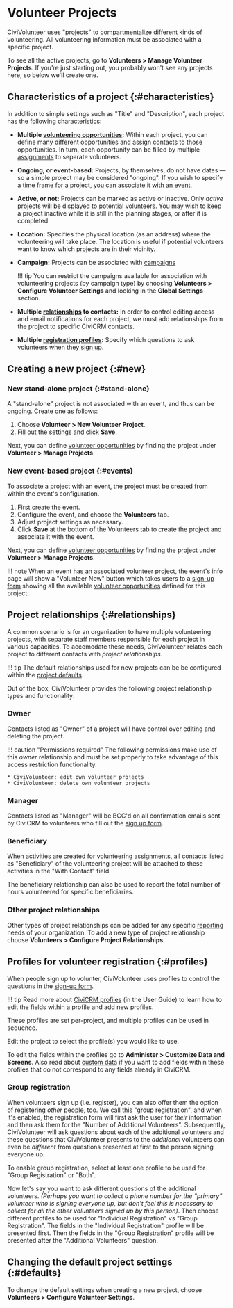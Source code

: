 # Volunteer Projects

CiviVolunteer uses "projects" to compartmentalize different kinds of volunteering. All volunteering information must be associated with a specific project.

To see all the active projects, go to **Volunteers > Manage Volunteer Projects**. If you're just starting out, you probably won't see any projects here, so below we'll create one.

## Characteristics of a project {:#characteristics}

In addition to simple settings such as "Title" and "Description", each project has the following characteristics:

* **Multiple [volunteering opportunities](./opportunities.md):** Within each project, you can define many different opportunities and assign contacts to those opportunities. In turn, each opportunity can be filled by multiple [assignments](./assignments.md) to separate volunteers.

* **Ongoing, or event-based:** Projects, by themselves, do not have dates &mdash; so a simple project may be considered "ongoing". If you wish to specify a time frame for a project, you can [associate it with an event](#events).

* **Active, or not:** Projects can be marked as active or inactive. Only *active* projects will be displayed to potential volunteers. You may wish to keep a project inactive while it is still in the planning stages, or after it is completed.

* **Location:** Specifies the physical location (as an address) where the volunteering will take place. The location is useful if potential volunteers want to know which projects are in their vicinity.

* **Campaign:** Projects can be associated with [campaigns](https://docs.civicrm.org/user/en/stable/campaign/what-is-civicampaign/)

    !!! tip
        You can restrict the campaigns available for association with volunteering projects (by campaign type) by choosing **Volunteers > Configure Volunteer Settings** and looking in the **Global Settings** section.

* **Multiple [relationships](#relationships) to contacts:** In order to control editing access and email notifications for each project, we must add relationships from the project to specific CiviCRM contacts.

* **Multiple [registration profiles](#profiles):** Specify which questions to ask volunteers when they [sign up](./sign-up-form.md).


## Creating a new project {:#new}

### New stand-alone project {:#stand-alone}

A "stand-alone" project is not associated with an event, and thus can be ongoing. Create one as follows:

1. Choose **Volunteer > New Volunteer Project**.
2. Fill out the settings and click **Save**.

Next, you can define [volunteer opportunities](./opportunities.md) by finding the project under **Volunteer > Manage Projects**.

### New event-based project {:#events}

To associate a project with an event, the project must be created from within the event's configuration.

1. First create the event.
2. Configure the event, and choose the **Volunteers** tab.
3. Adjust project settings as necessary.
3. Click **Save** at the bottom of the Volunteers tab to create the project and associate it with the event.

Next, you can define [volunteer opportunities](./opportunities.md) by finding the project under **Volunteer > Manage Projects**.

!!! note
    When an event has an associated volunteer project, the event's info page will show a "Volunteer Now" button which takes users to a [sign-up form](./sign-up-form.md) showing all the available [volunteer opportunities](./opportunities.md) defined for this project.


## Project relationships {:#relationships}

A common scenario is for an organization to have multiple volunteering projects, with separate staff members responsible for each project in various capacities. To accomodate these needs, CiviVolunteer relates each project to different contacts with *project relationships*.

!!! tip
    The default relationships used for new projects can be be configured within the [project defaults](#defaults).

Out of the box, CiviVolunteer provides the following project relationship types and functionality:

### Owner

Contacts listed as "Owner" of a project will have control over editing and deleting the project.

!!! caution "Permissions required"
    The following permissions make use of this *owner* relationship and must be set properly to take advantage of this access restriction functionality.

    * CiviVolunteer: edit own volunteer projects
    * CiviVolunteer: delete own volunteer projects

### Manager

Contacts listed as "Manager" will be BCC'd on all confirmation emails sent by CiviCRM to volunteers who fill out the [sign up form](../sign-up-form).

### Beneficiary

When activities are created for volunteering assignments, all contacts listed as "Beneficiary" of the volunteering project will be attached to these activities in the "With Contact" field.

The beneficiary relationship can also be used to report the total number of hours volunteered for specific beneficiaries.

### Other project relationships

Other types of project relationships can be added for any specific [reporting](./reporting.md) needs of your organization. To add a new type of project relationship choose **Volunteers > Configure Project Relationships**.


## Profiles for volunteer registration {:#profiles}

When people sign up to volunter, CiviVolunteer uses profiles to control the questions in the [sign-up form](./sign-up-form.md).

!!! tip
    Read more about [CiviCRM profiles](https://docs.civicrm.org/user/en/stable/organising-your-data/profiles/) (in the User Guide) to learn how to edit the fields within a profile and add new profiles.

These profiles are set per-project, and multiple profiles can be used in sequence.

Edit the project to select the profile(s) you would like to use.

To edit the fields within the profiles go to **Administer > Customize Data and Screens**. Also read about [custom data](./custom-data.md) if you want to add fields within these profiles that do not correspond to any fields already in CiviCRM.

### Group registration

When volunteers sign up (i.e. register), you can also offer them the option of  registering *other* people, too. We call this "group registration", and when it's enabled, the registration form will first ask the user for *their* information and then ask them for the "Number of Additional Volunteers". Subsequently, CiviVolunteer will ask questions about each of the additional volunteers and these questions that CiviVolunteer presents to the *additional* volunteers can even be *different* from questions presented at first to the person signing everyone up.

To enable group registration, select at least one profile to be used for "Group Registration" or "Both".

Now let's say you want to ask different questions of the additional volunteers. *(Perhaps you want to collect a phone number for the "primary" volunteer who is signing everyone up, but don't feel this is necessary to collect for all the other volunteers signed up by this person)*. Then choose different profiles to be used for "Individual Registration" vs "Group Registration". The fields in the "Individual Registration" profile will be presented first. Then the fields in the "Group Registration" profile will be presented after the "Additional Volunteers" question.


## Changing the default project settings {:#defaults}

To change the default settings when creating a new project, choose **Volunteers > Configure Volunteer Settings**.
